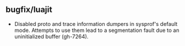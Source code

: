 ## bugfix/luajit

* Disabled proto and trace information dumpers in sysprof's default mode.
  Attempts to use them lead to a segmentation fault due to an uninitialized buffer
  (gh-7264).
